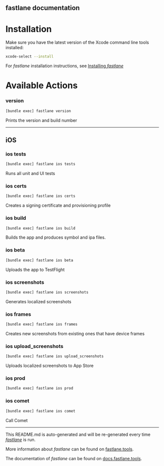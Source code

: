 fastlane documentation
----

# Installation

Make sure you have the latest version of the Xcode command line tools installed:

```sh
xcode-select --install
```

For _fastlane_ installation instructions, see [Installing _fastlane_](https://docs.fastlane.tools/#installing-fastlane)

# Available Actions

### version

```sh
[bundle exec] fastlane version
```

Prints the version and build number

----


## iOS

### ios tests

```sh
[bundle exec] fastlane ios tests
```

Runs all unit and UI tests

### ios certs

```sh
[bundle exec] fastlane ios certs
```

Creates a signing certificate and provisioning profile

### ios build

```sh
[bundle exec] fastlane ios build
```

Builds the app and produces symbol and ipa files.

### ios beta

```sh
[bundle exec] fastlane ios beta
```

Uploads the app to TestFlight

### ios screenshots

```sh
[bundle exec] fastlane ios screenshots
```

Generates localized screenshots

### ios frames

```sh
[bundle exec] fastlane ios frames
```

Creates new screenshots from existing ones that have device frames

### ios upload_screenshots

```sh
[bundle exec] fastlane ios upload_screenshots
```

Uploads localized screenshots to App Store

### ios prod

```sh
[bundle exec] fastlane ios prod
```



### ios comet

```sh
[bundle exec] fastlane ios comet
```

Call Comet

----

This README.md is auto-generated and will be re-generated every time [_fastlane_](https://fastlane.tools) is run.

More information about _fastlane_ can be found on [fastlane.tools](https://fastlane.tools).

The documentation of _fastlane_ can be found on [docs.fastlane.tools](https://docs.fastlane.tools).
